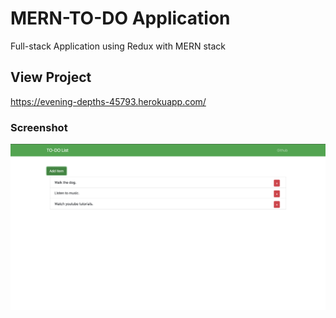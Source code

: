 # MERN-TO-DO Application
Full-stack Application using Redux with MERN stack 


## View Project
https://evening-depths-45793.herokuapp.com/


### Screenshot 

![screenshot](https://github.com/abdel-elsayed/MERN-TO-DO/blob/master/Screen%20Shot%202021-01-18%20at%207.40.06%20PM.png)


